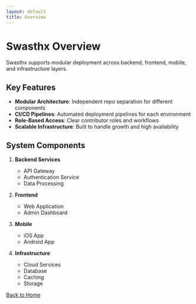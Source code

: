 ```yaml
---
layout: default
title: Overview
---
```


# Swasthx Overview

Swasthx supports modular deployment across backend, frontend, mobile, and infrastructure layers.

## Key Features

- **Modular Architecture**: Independent repo separation for different components
- **CI/CD Pipelines**: Automated deployment pipelines for each environment
- **Role-Based Access**: Clear contributor roles and workflows
- **Scalable Infrastructure**: Built to handle growth and high availability

## System Components

1. **Backend Services**
   - API Gateway
   - Authentication Service
   - Data Processing

2. **Frontend**
   - Web Application
   - Admin Dashboard

3. **Mobile**
   - iOS App
   - Android App

4. **Infrastructure**
   - Cloud Services
   - Database
   - Caching
   - Storage

[Back to Home](/)
